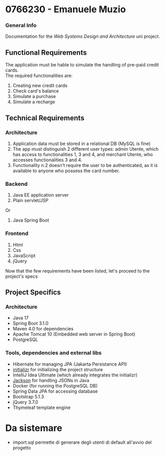 # 0766230 - Emanuele Muzio

### General Info

Documentation for the *Web Systems Design and Architecture* uni project.  

## Functional Requirements

The application must be hable to simulate the handling of pre-paid credit cards.  
The required functionalities are:

1. Creating new credit cards
2. Check card's balance
3. Simulate a purchase
4. Simulate a recharge

## Technical Requirements

### Architecture

1. Application data must be stored in a relational DB (MySQL is fine)
2. The app must distinguish 2 different user types: admin Utente, which has access to functionalities 1, 3 and 4, and merchant Utente, who accesses functionalities 3 and 4.
3. Functionality n.2 doesn't require the user to be authenticated, as it is available to anyone who possess the card number.


### Backend

1. Java EE application server
2. Plain servlet/JSP

Or

1. Java Spring Boot

### Frontend

1. Html
2. Css
3. JavaScript
4. jQuery

Now that the few requirements have been listed, let's proceed to the project's specs

## Project Specifics

### Architecture

* Java 17
* Spring Boot 3.1.0
* Maven 4.0 for dependencies 
* Apache Tomcat 10 (Embedded web server in Spring Boot)
* PostgreSQL 

### Tools, dependencies and external libs

* Hibernate for managing JPA (Jakarta Persistance API)
* [initializr](https://github.com/spring-io/initializr) for initializing the project structure
* IntelliJ Idea Ultimate (which already integrates the initializr)
* [Jackson](https://github.com/FasterXML/jackson) for handling JSONs in Java
* Docker (for running the PostgreSQL DB)
* Spring Data JPA for accessing database
* Bootstrap 5.1.3
* jQuery 3.7.0
* Thymeleaf template engine

# Da sistemare

* import.sql permette di generare degli utenti di default all'avvio del progetto




